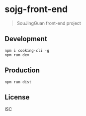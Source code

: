# sojg-front-end
> SouJingGuan front-end project

## Development

```shell
npm i cooking-cli -g
npm run dev
```

## Production
```
npm run dist
```

## License
ISC
